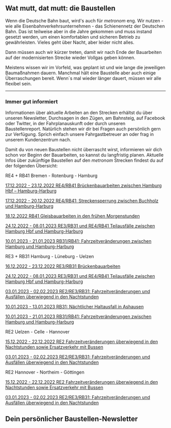 Wat mutt, dat mutt: die Baustellen
----------

Wenn die Deutsche Bahn baut, wird's auch für *metronom* eng.
Wir nutzen - wie alle Eisenbahnverkehrsunternehmen - das Schienennetz der Deutschen Bahn. Das ist teilweise aber in die Jahre gekommen und muss instand gesetzt werden, um einen komfortablen und sicheren Betrieb zu gewährleisten. Vieles geht über Nacht, aber leider nicht alles.

Dann müssen auch wir kürzer treten, damit wir nach Ende der Bauarbeiten auf der modernisierten Strecke wieder Vollgas geben können.

Meistens wissen wir im Vorfeld, was geplant ist und wie lange die jeweiligen Baumaßnahmen dauern. Manchmal hält eine Baustelle aber auch einige Überraschungen bereit. Wenn´s mal wieder länger dauert, müssen wir alle flexibel sein.

---

### Immer gut informiert ###

Informationen über aktuelle Arbeiten an den Strecken erhältst du über unseren Newsletter, Durchsagen in den Zügen, am Bahnsteig, auf Facebook oder Twitter, in der Fahrplanauskunft oder durch unseren Baustellenreport. Natürlich stehen wir dir bei Fragen auch persönlich gern zur Verfügung. Sprich einfach unsere Fahrgastbetreuer an oder frag in unserem Kundenzentrum nach.

Damit du von neuen Baustellen nicht überrascht wirst, informieren wir dich schon vor Beginn der Bauarbeiten, so kannst du langfristig planen. Aktuelle Infos über zukünftige Baustellen auf den *metronom* Strecken findest du auf der folgenden Übersicht:

RE4 + RB41 Bremen - Rotenburg - Hamburg

[17.12.2022 - 23.12.2022 RE4/RB41 Brückenbauarbeiten zwischen Hamburg Hbf – Hamburg-Harburg](https://www.der-metronom.de/baustellen/re4-rb41-brueckenbauarbeiten/)

[17.12.2022 - 20.12.2022 RE4/RB41: Streckensperrung zwischen Buchholz und Hamburg-Harburg](https://www.der-metronom.de/baustellen/streckensperrung-zwischen-buchholz-und-hamburg-harburg/)

[18.12.2022 RB41 Gleisbauarbeiten in den frühen Morgenstunden](https://www.der-metronom.de/baustellen/rb41-gleisbauarbeiten-in-den-fruehen-morgenstunden/)

[24.12.2022 - 08.01.2023 RE3/RB31 und RE4/RB41 Teilausfälle zwischen Hamburg Hbf und Hamburg-Harburg](https://www.der-metronom.de/baustellen/re3-rb31-und-re4-rb41/)

[10.01.2023 - 21.01.2023 RB31/RB41: Fahrzeitveränderungen zwischen Hamburg und Hamburg-Harburg](https://www.der-metronom.de/baustellen/rb31-rb41-fahrzeitveraenderungen-zwischen-hamburg-und-har/)

RE3 + RB31 Hamburg - Lüneburg - Uelzen

[16.12.2022 - 23.12.2022 RE3/RB31 Brückenbauarbeiten](https://www.der-metronom.de/baustellen/re3-rb31-brueckenbauarbeiten-2/)

[24.12.2022 - 08.01.2023 RE3/RB31 und RE4/RB41 Teilausfälle zwischen Hamburg Hbf und Hamburg-Harburg](https://www.der-metronom.de/baustellen/re3-rb31-und-re4-rb41/)

[03.01.2023 - 02.02.2023 RE2/RE3/RB31: Fahrzeitveränderungen und Ausfällen überwiegend in den Nachtstunden](https://www.der-metronom.de/baustellen/re2-re3-rb31/)

[10.01.2023 - 13.01.2023 RB31: Nächtlicher Haltausfall in Ashausen](https://www.der-metronom.de/baustellen/rb31-haltausfall-in-ashausen/)

[10.01.2023 - 21.01.2023 RB31/RB41: Fahrzeitveränderungen zwischen Hamburg und Hamburg-Harburg](https://www.der-metronom.de/baustellen/rb31-rb41-fahrzeitveraenderungen-zwischen-hamburg-und-har/)

RE2 Uelzen - Celle - Hannover

[15.12.2022 - 22.12.2022 RE2 Fahrzeitveränderungen überwiegend in den Nachtstunden sowie Ersatzverkehr mit Bussen](https://www.der-metronom.de/baustellen/re2-fahrzeitveraenderungen-ueberwiegend-in-den-nachtstunden-sowie-ersatzverkehr-mit-bussen/)

[03.01.2023 - 02.02.2023 RE2/RE3/RB31: Fahrzeitveränderungen und Ausfällen überwiegend in den Nachtstunden](https://www.der-metronom.de/baustellen/re2-re3-rb31/)

RE2 Hannover - Northeim - Göttingen

[15.12.2022 - 22.12.2022 RE2 Fahrzeitveränderungen überwiegend in den Nachtstunden sowie Ersatzverkehr mit Bussen](https://www.der-metronom.de/baustellen/re2-fahrzeitveraenderungen-ueberwiegend-in-den-nachtstunden-sowie-ersatzverkehr-mit-bussen/)

[03.01.2023 - 02.02.2023 RE2/RE3/RB31: Fahrzeitveränderungen und Ausfällen überwiegend in den Nachtstunden](https://www.der-metronom.de/baustellen/re2-re3-rb31/)

Dein persönlicher Baustellen-Newsletter
----------
